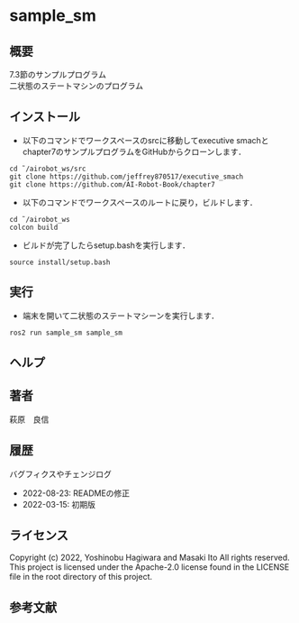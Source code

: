 # sample_sm
## 概要
7.3節のサンプルプログラム  
二状態のステートマシンのプログラム

## インストール
  - 以下のコマンドでワークスペースのsrcに移動してexecutive smachとchapter7のサンプルプログラムをGitHubからクローンします．
  ```
  cd ˜/airobot_ws/src
  git clone https://github.com/jeffrey870517/executive_smach
  git clone https://github.com/AI-Robot-Book/chapter7
  ```
  - 以下のコマンドでワークスペースのルートに戻り，ビルドします．
  ```
  cd ˜/airobot_ws
  colcon build
  ```
  - ビルドが完了したらsetup.bashを実行します．
  ```
  source install/setup.bash
  ```

## 実行
  - 端末を開いて二状態のステートマシーンを実行します．
  ```
  ros2 run sample_sm sample_sm
  ```

## ヘルプ

## 著者
萩原　良信

## 履歴
バグフィクスやチェンジログ
- 2022-08-23: READMEの修正
- 2022-03-15: 初期版

## ライセンス
Copyright (c) 2022, Yoshinobu Hagiwara and Masaki Ito
All rights reserved.
This project is licensed under the Apache-2.0 license found in the LICENSE file in the root directory of this project.

## 参考文献
